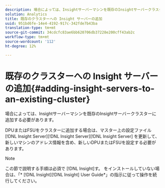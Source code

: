```yaml
---
description: 場合によっては、Insightサーバーマシンを既存のInsightサーバークラスターに追加する必要があります。
solution: Analytics
title: 既存のクラスターへの Insight サーバーの追加
uuid: 951bd6fe-14e4-4192-917c-342fde7b43ba
translation-type: tm+mt
source-git-commit: 34cdcfc83ae6bb620706db37228e200cff43ab2c
workflow-type: tm+mt
source-wordcount: '112'
ht-degree: 12%

---
```



# 既存のクラスターへの Insight サーバーの追加{#adding-insight-servers-to-an-existing-cluster}

場合によっては、Insightサーバーマシンを既存のInsightサーバークラスターに追加する必要があります。

DPUまたはFSUをクラスターに追加する場合は、マスター上の設定ファイル [!DNL Insight Server][!DNL Insight Server][!DNL Insight Server] を更新して、新しいマシンのアドレス情報を含め、新しいDPUまたはFSUを設定する必要があります。

>[!NOTE]
>
>この節で説明する手順は必須で [!DNL Insight]す。 をインストールしていない場合は、「* [!DNL Insight][!DNL Insight] User Guide*」の指示に従って操作を続行してください。

